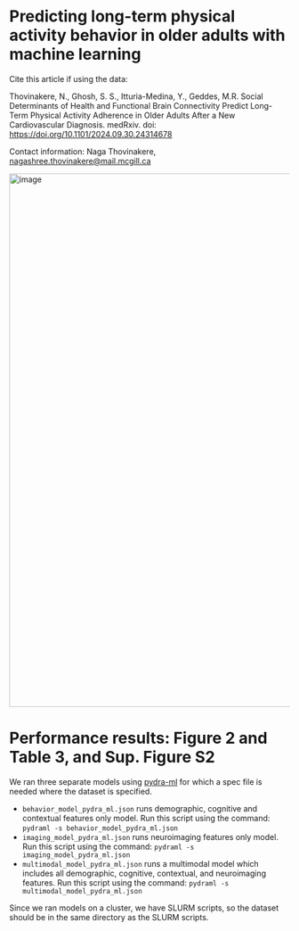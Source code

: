 # Predicting long-term physical activity behavior in older adults with machine learning 
Cite this article if using the data: 

Thovinakere, N., Ghosh, S. S., Itturia-Medina, Y., Geddes, M.R. Social Determinants of Health and Functional Brain Connectivity Predict Long-Term Physical Activity Adherence in Older Adults After a New Cardiovascular Diagnosis. medRxiv. doi: https://doi.org/10.1101/2024.09.30.24314678

Contact information: Naga Thovinakere, nagashree.thovinakere@mail.mcgill.ca

<img width="957" alt="image" src="https://github.com/user-attachments/assets/82edd3c1-ecc4-4b24-ad1a-9952506d3d4c">

# Performance results: Figure 2 and Table 3, and Sup. Figure S2

We ran three separate models using [pydra-ml](https://github.com/nipype/pydra-ml) for which a spec file is needed where the dataset is specified. 
- `behavior_model_pydra_ml.json` runs demographic, cognitive and contextual features only model. Run this script using the command: `pydraml -s behavior_model_pydra_ml.json`
- `imaging_model_pydra_ml.json` runs neuroimaging features only model. Run this script using the command: `pydraml -s imaging_model_pydra_ml.json`
- `multimodal_model_pydra_ml.json` runs a multimodal model which includes all demographic, cognitive, contextual, and neuroimaging features. Run this script using the command: `pydraml -s multimodal_model_pydra_ml.json`

Since we ran models on a cluster, we have SLURM scripts, so the dataset should be in the same directory as the SLURM scripts.

